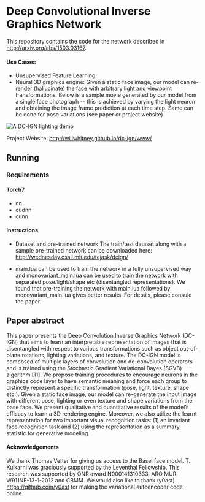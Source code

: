 # Deep Convolutional Inverse Graphics Network

This repository contains the code for the network described in http://arxiv.org/abs/1503.03167.

<!-- [![A DC-IGN lighting demo](http://i.imgur.com/ukoMSxt.gif)](http://www.youtube.com/watch?v=FpuhUaugAP0) -->

#### Use Cases: 
- Unsupervised Feature Learning
- Neural 3D graphics engine: Given a static face image, our model can re-render (hallucinate) the face with arbitrary light and viewpoint transformations. Below is a sample movie generated by our model from a single face photograph -- this is achieved by varying the light neuron and obtaining the image frame prediction at each time step. Same can be done for pose variations (see paper or project website)

![A DC-IGN lighting demo](http://i.imgur.com/ukoMSxt.gif)

<!-- Click for the full video. -->
Project Website: http://willwhitney.github.io/dc-ign/www/
## Running

### Requirements
#### Torch7

- nn
- cudnn
- cunn

#### Instructions
- Dataset and pre-trained network
The train/test dataset along with a sample pre-trained network can be downloaded here:
http://wednesday.csail.mit.edu/tejask/dcign/

- main.lua can be used to train the network in a fully unsupervised way and monovariant_main.lua can be used to train the network with separated pose/light/shape etc (disentangled representations). We found that pre-training the network with main.lua followed by monovariant_main.lua gives better results. For details, please consule the paper.


## Paper abstract
This paper presents the Deep Convolution Inverse Graphics Network (DC-IGN) that aims to learn an interpretable representation of images that is disentangled with respect to various transformations such as object out-of-plane rotations, lighting variations, and texture. The DC-IGN model is composed of multiple layers of convolution and de-convolution operators and is trained using the Stochastic Gradient Variational Bayes (SGVB) algorithm [11]. We propose training procedures to encourage neurons in the graphics code layer to have semantic meaning and force each group to distinctly represent a specific transformation (pose, light, texture, shape etc.). Given a static face image, our model can re-generate the input image with different pose, lighting or even texture and shape variations from the base face. We present qualitative and quantitative results of the model’s efficacy to learn a 3D rendering engine. Moreover, we also utilize the learnt representation for two important visual recognition tasks: (1) an invariant face recognition task and (2) using the representation as a summary statistic for generative modeling.

#### Acknowledgements
We thank Thomas Vetter for giving us access to the Basel face model. T. Kulkarni was graciously supported by the Leventhal Fellowship. This research was supported by ONR award N000141310333, ARO MURI W911NF-13-1-2012 and CBMM.
We would also like to thank (y0ast) https://github.com/y0ast for making the variational autoencoder code online.
